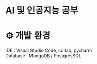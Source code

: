 
# AI 및 인공지능 공부

# ⚙️ 개발 환경
IDE : Visual Studio Code, collab, pycharm
<br>
Database : MongoDB / PostgresSQL
